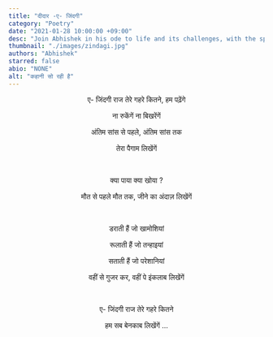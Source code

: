 ```yaml
---
title: "दीदार -ए- जिंदगी"
category: "Poetry"
date: "2021-01-28 10:00:00 +09:00"
desc: "Join Abhishek in his ode to life and its challenges, with the spirit to prevail above it all."
thumbnail: "./images/zindagi.jpg"
authors: "Abhishek"
starred: false
abio: "NONE"
alt: "कहानी सो रही है"
---
```


<p style="text-align: center;align:center;">ए- जिंदगी राज तेरे गहरे कितने, हम पढ़ेंगे<br>
<p style="text-align: center;align:center;">ना रुकेंगें ना बिखरेंगें<br>
<p style="text-align: center;align:center;">अंतिम सांस से पहले, अंतिम सांस तक<br>
<p style="text-align: center;align:center;">तेरा पैगाम लिखेंगें<br>
</p><br>

<p style="text-align: center;align:center;">क्या पाया क्या खोया ?<br>
<p style="text-align: center;align:center;">मौत से पहले मौत तक, जीने का अंदाज़ लिखेंगें<br>
</p><br>

<p style="text-align: center;align:center;">डराती हैं जो खामोशियां<br>
<p style="text-align: center;align:center;">रूलाती हैं जो तन्हाइयां<br>
<p style="text-align: center;align:center;">सताती हैं जो परेशानियां<br>
<p style="text-align: center;align:center;">वहीं से गुजर कर, वहीं पे इंकलाब लिखेंगें<br>
</p><br>

<p style="text-align: center;align:center;">ए- जिंदगी राज तेरे गहरे कितने<br>
<p style="text-align: center;align:center;">हम सब बेनकाब लिखेंगें ... <br>
</p>
